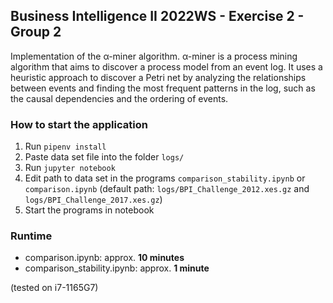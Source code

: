 ## Business Intelligence II 2022WS - Exercise 2 - Group 2

Implementation of the α-miner algorithm.
α-miner is a process mining algorithm that aims to discover a process model from an event log. It uses a heuristic approach to discover a Petri net by analyzing the relationships between events and finding the most frequent patterns in the log, such as the causal dependencies and the ordering of events.

### How to start the application

1. Run `pipenv install`
2. Paste data set file into the folder `logs/`
3. Run `jupyter notebook`
4. Edit path to data set in the programs `comparison_stability.ipynb` or `comparison.ipynb`
   (default path: `logs/BPI_Challenge_2012.xes.gz` and `logs/BPI_Challenge_2017.xes.gz`)
5. Start the programs in notebook

### Runtime

-   comparison.ipynb: approx. **10 minutes**
-   comparison_stability.ipynb: approx. **1 minute**

(tested on i7-1165G7)

